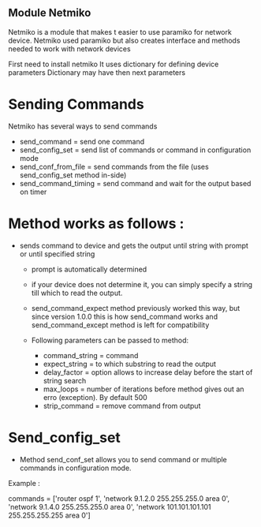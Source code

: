 ## Module Netmiko

Netmiko is a module that makes t easier to use paramiko for network device. 
Netmiko used paramiko but also creates interface and methods needed to work with network devices

First need to install netmiko
It uses dictionary for defining device parameters
Dictionary may have then next parameters

# Sending Commands 

Netmiko has several ways to send commands 
- send_command = send one command
- send_config_set = send list of commands or command in configuration mode
- send_conf_from_file = send commands from the file (uses send_config_set method in-side)
- send_command_timing = send command and wait for the output based on timer

# Method works as follows : 

- sends command to device and gets the output until string with prompt or until specified string 
	- prompt is automatically determined
	- if your device does not determine it, you can simply specify a string till which to read the output. 
	- send_command_expect method previously worked this way, but since version 1.0.0 this is how send_command works and send_command_except method is left for compatibility
	
	- Following parameters can be passed to method:

		- command_string = command
		- expect_string = to which substring to read the output
		- delay_factor = option allows to increase delay before the start of string search
		- max_loops = number of iterations before method gives out an erro (exception). By default 500
		- strip_command = remove command from output

# Send_config_set

- Method send_conf_set allows you to send command or multiple commands in configuration mode.

Example : 

commands = ['router ospf 1',
	    'network 9.1.2.0 255.255.255.0 area 0',
	    'network 9.1.4.0 255.255.255.0 area 0',
	    'network 101.101.101.101 255.255.255.255 area 0']


